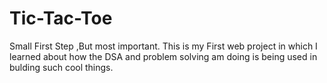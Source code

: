 # Tic-Tac-Toe
Small First Step ,But most important.
This is my First web project in which I learned about how the DSA and problem solving am doing is being used in bulding such cool things.
